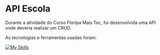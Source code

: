 # API Escola
<p>Durante a atividade do Curso Floripa Mais Tec, foi desenvolvida uma API onde deveria realizar um CRUD.</p>
<p>As tecnologias e ferramentas usadas foram:</p>
          
[![My Skills](https://skillicons.dev/icons?i=,postgresql,express,nodejs,postman,sequelize,vscode,js,git)](https://skillicons.dev)
